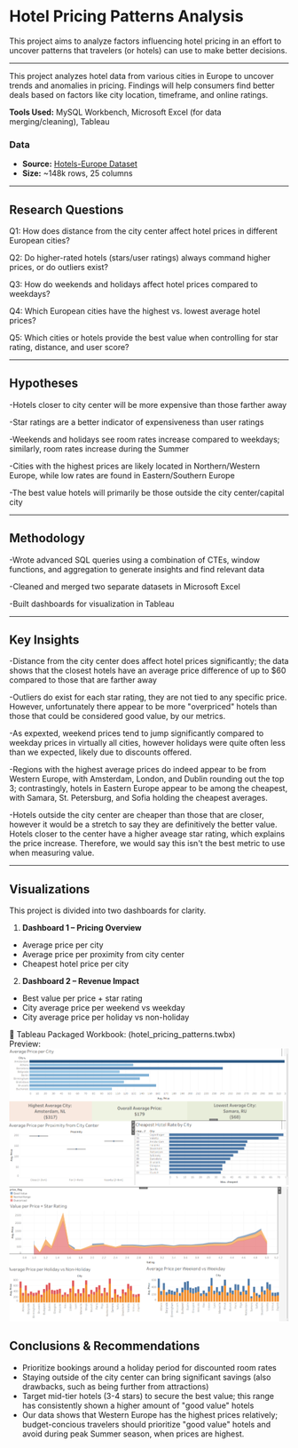 # Hotel Pricing Patterns Analysis
This project aims to analyze factors influencing hotel pricing in an effort to uncover patterns that travelers (or hotels) can use to make better decisions.

---

This project analyzes hotel data from various cities in Europe to uncover trends and anomalies in pricing. Findings will help consumers find better deals based on factors like city location, timeframe, and online ratings.

**Tools Used:** MySQL Workbench, Microsoft Excel (for data merging/cleaning), Tableau

### Data
- **Source:** [Hotels-Europe Dataset](https://gabors-data-analysis.com/datasets/hotels-europe/)
- **Size:** ~148k rows, 25 columns  

---

## Research Questions
Q1: How does distance from the city center affect hotel prices in different European cities?

Q2: Do higher-rated hotels (stars/user ratings) always command higher prices, or do outliers exist?

Q3: How do weekends and holidays affect hotel prices compared to weekdays?

Q4: Which European cities have the highest vs. lowest average hotel prices?

Q5: Which cities or hotels provide the best value when controlling for star rating, distance, and user score?

---

## Hypotheses
-Hotels closer to city center will be more expensive than those farther away

-Star ratings are a better indicator of expensiveness than user ratings

-Weekends and holidays see room rates increase compared to weekdays; similarly, room rates increase during the Summer

-Cities with the highest prices are likely located in Northern/Western Europe, while low rates are found in Eastern/Southern Europe

-The best value hotels will primarily be those outside the city center/capital city

---

## Methodology
-Wrote advanced SQL queries using a combination of CTEs, window functions, and aggregation to generate insights and find relevant data

-Cleaned and merged two separate datasets in Microsoft Excel

-Built dashboards for visualization in Tableau

---

## Key Insights
-Distance from the city center does affect hotel prices significantly; the data shows that the closest hotels have an average price difference of up to $60 compared to those that are farther away

-Outliers do exist for each star rating, they are not tied to any specific price. However, unfortunately there appear to be more "overpriced" hotels than those that could be considered good value, by our metrics.

-As expexted, weekend prices tend to jump significantly compared to weekday prices in virtually all cities, however holidays were quite often less than we expected, likely due to discounts offered.

-Regions with the highest average prices do indeed appear to be from Western Europe, with Amsterdam, London, and Dublin rounding out the top 3; contrastingly, hotels in Eastern Europe appear to be among the cheapest, with Samara, St. Petersburg, and Sofia holding the cheapest averages.

-Hotels outside the city center are cheaper than those that are closer, however it would be a stretch to say they are definitively the better value. Hotels closer to the center have a higher aveage star rating, which explains the price increase. Therefore, we would say this isn't the best metric to use when measuring value.

---

## Visualizations
This project is divided into two dashboards for clarity.

1. **Dashboard 1 – Pricing Overview**
  - Average price per city
  - Average price per proximity from city center
  - Cheapest hotel price per city

2. **Dashboard 2 – Revenue Impact**
  - Best value per price + star rating
  - City average price per weekend vs weekday
  - City average price per holiday vs non-holiday

📂 Tableau Packaged Workbook: (hotel_pricing_patterns.twbx)  
Preview:  
![Dashboard 1](averages.png)  
![Dashboard 2](value.png)

## Conclusions & Recommendations
- Prioritize bookings around a holiday period for discounted room rates
- Staying outside of the city center can bring significant savings (also drawbacks, such as being further from attractions)
- Target mid-tier hotels (3-4 stars) to secure the best value; this range has consistently shown a higher amount of "good value" hotels
- Our data shows that Western Europe has the highest prices relatively; budget-concious travelers should prioritize "good value" hotels and avoid during peak Summer season, when prices are highest.
